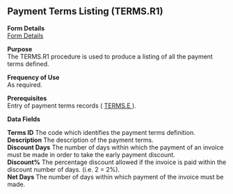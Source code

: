 ##  Payment Terms Listing (TERMS.R1)

<PageHeader />

**Form Details**  
[ Form Details ](TERMS-R1-1/README.md)   

**Purpose**  
The TERMS.R1 procedure is used to produce a listing of all the payment terms
defined.

**Frequency of Use**  
As required.

**Prerequisites**  
Entry of payment terms records ( [ TERMS.E ](../../../../rover/AP-OVERVIEW/AP-ENTRY/TERMS-E/README.md) ). 

**Data Fields**

**Terms ID** The code which identifies the payment terms definition.  
**Description** The description of the payment terms.  
**Discount Days** The number of days within which the payment of an invoice
must be made in order to take the early payment discount.  
**Discount%** The percentage discount allowed if the invoice is paid within
the discount number of days. (i.e. 2 = 2%).  
**Net Days** The number of days within which payment of the invoice must be
made.  
  
<badge text= "Version 8.10.57" vertical="middle" />

<PageFooter />